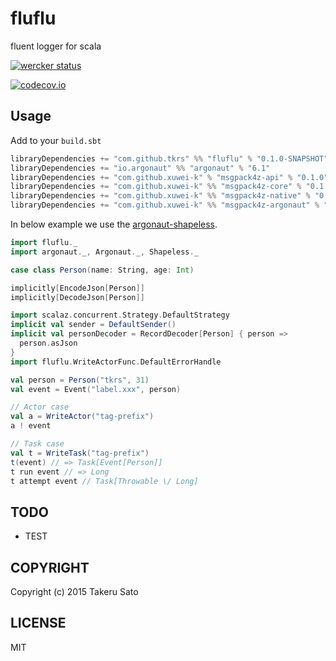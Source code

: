 # fluflu
fluent logger for scala

[![wercker status](https://app.wercker.com/status/d754e7976e64af6e1065568b43b27ac7/m "wercker status")](https://app.wercker.com/project/bykey/d754e7976e64af6e1065568b43b27ac7)

[![codecov.io](http://codecov.io/github/tkrs/fluflu/coverage.svg?branch=master)](http://codecov.io/github/tkrs/fluflu?branch=master)

## Usage

Add to your `build.sbt`

```scala
libraryDependencies += "com.github.tkrs" %% "fluflu" % "0.1.0-SNAPSHOT"
libraryDependencies += "io.argonaut" %% "argonaut" % "6.1"
libraryDependencies += "com.github.xuwei-k" % "msgpack4z-api" % "0.1.0"
libraryDependencies += "com.github.xuwei-k" %% "msgpack4z-core" % "0.1.4"
libraryDependencies += "com.github.xuwei-k" %% "msgpack4z-native" % "0.1.1"
libraryDependencies += "com.github.xuwei-k" %% "msgpack4z-argonaut" % "0.1.3"
```

In below example we use the [argonaut-shapeless](https://github.com/alexarchambault/argonaut-shapeless).

```scala
import fluflu._
import argonaut._, Argonaut._, Shapeless._

case class Person(name: String, age: Int)

implicitly[EncodeJson[Person]]
implicitly[DecodeJson[Person]]

import scalaz.concurrent.Strategy.DefaultStrategy
implicit val sender = DefaultSender()
implicit val personDecoder = RecordDecoder[Person] { person =>
  person.asJson
}
import fluflu.WriteActorFunc.DefaultErrorHandle

val person = Person("tkrs", 31)
val event = Event("label.xxx", person)

// Actor case
val a = WriteActor("tag-prefix")
a ! event

// Task case
val t = WriteTask("tag-prefix")
t(event) // => Task[Event[Person]]
t run event // => Long
t attempt event // Task[Throwable \/ Long]
```

## TODO

- TEST

## COPYRIGHT

Copyright (c) 2015 Takeru Sato

## LICENSE

MIT
